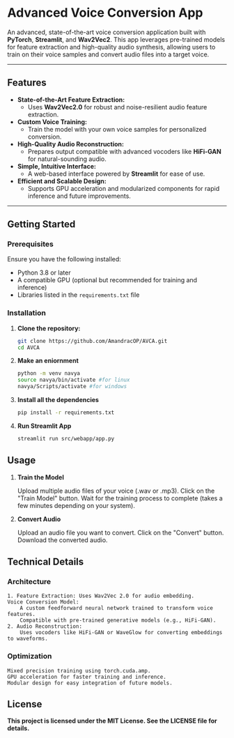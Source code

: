 # **Advanced Voice Conversion App**

An advanced, state-of-the-art voice conversion application built with **PyTorch**, **Streamlit**, and **Wav2Vec2**. This app leverages pre-trained models for feature extraction and high-quality audio synthesis, allowing users to train on their voice samples and convert audio files into a target voice.

---

## **Features**

- **State-of-the-Art Feature Extraction:**
  - Uses **Wav2Vec2.0** for robust and noise-resilient audio feature extraction.
- **Custom Voice Training:**
  - Train the model with your own voice samples for personalized conversion.
- **High-Quality Audio Reconstruction:**
  - Prepares output compatible with advanced vocoders like **HiFi-GAN** for natural-sounding audio.
- **Simple, Intuitive Interface:**
  - A web-based interface powered by **Streamlit** for ease of use.
- **Efficient and Scalable Design:**
  - Supports GPU acceleration and modularized components for rapid inference and future improvements.

---

## **Getting Started**

### Prerequisites

Ensure you have the following installed:

- Python 3.8 or later
- A compatible GPU (optional but recommended for training and inference)
- Libraries listed in the `requirements.txt` file

### Installation

1. **Clone the repository:**

   ```bash
   git clone https://github.com/AmandracOP/AVCA.git
   cd AVCA
2. **Make an eniornment**
 
    ```bash
    python -m venv navya
    source navya/bin/activate #for linux
    navya/Scripts/activate #for windows 

3. **Install all the dependencies**

    ```bash
    pip install -r requirements.txt

4. **Run Streamlit App**
    ```bash
    streamlit run src/webapp/app.py  

## Usage
1. **Train the Model**

    Upload multiple audio files of your voice (.wav or .mp3).
    Click on the "Train Model" button.
    Wait for the training process to complete (takes a few minutes depending on your system).

2. **Convert Audio**

    Upload an audio file you want to convert.
    Click on the "Convert" button.
    Download the converted audio.    
## Technical Details
### Architecture

    1. Feature Extraction: Uses Wav2Vec 2.0 for audio embedding.
    Voice Conversion Model:
        A custom feedforward neural network trained to transform voice features.
        Compatible with pre-trained generative models (e.g., HiFi-GAN).
    2. Audio Reconstruction:
        Uses vocoders like HiFi-GAN or WaveGlow for converting embeddings to waveforms.

### Optimization

    Mixed precision training using torch.cuda.amp.
    GPU acceleration for faster training and inference.
    Modular design for easy integration of future models.

## License

**This project is licensed under the MIT License. See the LICENSE file for details.**